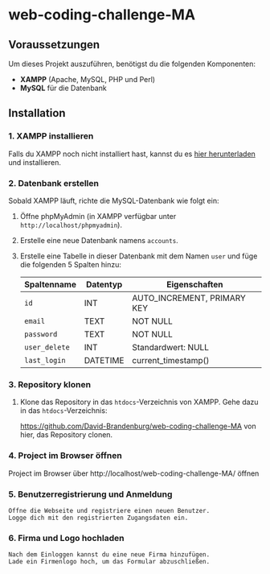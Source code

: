 # web-coding-challenge-MA

## Voraussetzungen

Um dieses Projekt auszuführen, benötigst du die folgenden Komponenten:

- **XAMPP** (Apache, MySQL, PHP und Perl)
- **MySQL** für die Datenbank

## Installation

### 1. XAMPP installieren

Falls du XAMPP noch nicht installiert hast, kannst du es [hier herunterladen](https://www.apachefriends.org/index.html) und installieren.

### 2. Datenbank erstellen

Sobald XAMPP läuft, richte die MySQL-Datenbank wie folgt ein:

1. Öffne phpMyAdmin (in XAMPP verfügbar unter `http://localhost/phpmyadmin`).
2. Erstelle eine neue Datenbank namens `accounts`.
3. Erstelle eine Tabelle in dieser Datenbank mit dem Namen `user` und füge die folgenden 5 Spalten hinzu:

   | Spaltenname   | Datentyp | Eigenschaften               |
   | ------------- | -------- | --------------------------- |
   | `id`          | INT      | AUTO_INCREMENT, PRIMARY KEY |
   | `email`       | TEXT     | NOT NULL                    |
   | `password`    | TEXT     | NOT NULL                    |
   | `user_delete` | INT      | Standardwert: NULL          |
   | `last_login`  | DATETIME | current_timestamp()         |

### 3. Repository klonen

1. Klone das Repository in das `htdocs`-Verzeichnis von XAMPP. Gehe dazu in das `htdocs`-Verzeichnis:

   https://github.com/David-Brandenburg/web-coding-challenge-MA von hier, das Repository clonen.

### 4. Project im Browser öffnen

Project im Browser über http://localhost/web-coding-challenge-MA/ öffnen

### 5. Benutzerregistrierung und Anmeldung

    Öffne die Webseite und registriere einen neuen Benutzer.
    Logge dich mit den registrierten Zugangsdaten ein.

### 6. Firma und Logo hochladen

    Nach dem Einloggen kannst du eine neue Firma hinzufügen.
    Lade ein Firmenlogo hoch, um das Formular abzuschließen.
